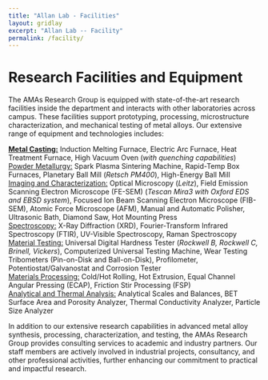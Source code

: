 ```yaml
---
title: "Allan Lab - Facilities"
layout: gridlay
excerpt: "Allan Lab -- Facility"
permalink: /facility/
---
```


# Research Facilities and Equipment

The AMAs Research Group is equipped with state-of-the-art research facilities inside the department and interacts with other laboratories across campus. These facilities support prototyping, processing, microstructure characterization, and mechanical testing of metal alloys. Our extensive range of equipment and technologies includes:<br>

**<u>Metal Casting:</u>** Induction Melting Furnace, Electric Arc Furnace, Heat Treatment Furnace, High Vacuum Oven (<i>with quenching capabilities</i>)
<br>
<u>Powder Metallurgy:</u> Spark Plasma Sintering Machine, Rapid-Temp Box Furnaces, Planetary Ball Mill (<i>Retsch PM400</i>), High-Energy Ball Mill
<br>
<u>Imaging and Characterization:</u> Optical Microscopy (<i>Leitz</i>), Field Emission Scanning Electron Microscope (FE-SEM) (<i>Tescan Mira3 with Oxford EDS and EBSD system</i>), Focused Ion Beam Scanning Electron Microscope (FIB-SEM), Atomic Force Microscope (AFM), Manual and Automatic Polisher, Ultrasonic Bath, Diamond Saw, Hot Mounting Press
<br>
<u>Spectroscopy:</u> X-Ray Diffraction (XRD), Fourier-Transform Infrared Spectroscopy (FTIR), UV-Visible Spectroscopy, Raman Spectroscopy
<br>
<u>Material Testing:</u> Universal Digital Hardness Tester (<i>Rockwell B, Rockwell C, Brinell, Vickers</i>), Computerized Universal Testing Machine, Wear Testing Tribometers (Pin-on-Disk and Ball-on-Disk), Profilometer, Potentiostat/Galvanostat and Corrosion Tester
<br>
<u>Materials Processing:</u> Cold/Hot Rolling, Hot Extrusion, Equal Channel Angular Pressing (ECAP), Friction Stir Processing (FSP)
<br>
<u>Analytical and Thermal Analysis:</u> Analytical Scales and Balances, BET Surface Area and Porosity Analyzer, Thermal Conductivity Analyzer, Particle Size Analyzer
<br>

In addition to our extensive research capabilities in advanced metal alloy synthesis, processing, characterization, and testing, the AMAs Research Group provides consulting services to academic and industry partners. Our staff members are actively involved in industrial projects, consultancy, and other professional activities, further enhancing our commitment to practical and impactful research.